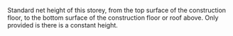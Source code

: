 ﻿Standard net height of this storey, from the top surface of the construction floor, to the bottom surface of the construction floor or roof above. Only provided is there is a constant height.
